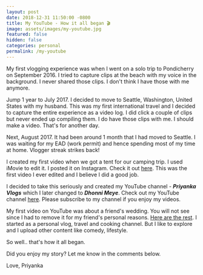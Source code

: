 ```yaml
---
layout: post
date: 2018-12-31 11:50:00 -0800
title: My YouTube - How it all began 🎬
image: assets/images/my-youtube.jpg
featured: false
hidden: false
categories: personal
permalink: /my-youtube
---
```


My first vlogging experience was when I went on a solo trip to Pondicherry on September 2016. I tried to capture clips at the beach with my voice in the background. I never shared those clips. I don't think I have those with me anymore.

Jump 1 year to July 2017. I decided to move to Seattle, Washington, United States with my husband. This was my first international travel and I decided to capture the entire experience as a video log. I did click a couple of clips but never ended up compiling them. I do have those clips with me. I should make a video. That's for another day.

Next, August 2017. It had been around 1 month that I had moved to Seattle. I was waiting for my EAD (work permit) and hence spending most of my time at home. Vlogger streak strikes back!

I created my first video when we got a tent for our camping trip. I used iMovie to edit it. I posted it on Instagram. Check it out [here](https://www.instagram.com/p/BYK6bueDYeN/?utm_source=ig_web_button_share_sheet). This was the first video I ever edited and I believe I did a good job.

I decided to take this seriously and created my YouTube channel - ***Priyanka Vlogs*** which I later changed to ***Dhonni Meye***. Check out my YouTube channel [here](https://www.youtube.com/channel/UC1txbrDxS1EpyQLHGI7EAzA). Please subscribe to my channel if you enjoy my videos.

My first video on YouTube was about a friend's wedding. You will not see since I had to remove it for my friend's personal reasons. [Here are the rest](https://www.youtube.com/channel/UC1txbrDxS1EpyQLHGI7EAzA/videos). I started as a personal vlog, travel and cooking channel. But I like to explore and I upload other content like comedy, lifestyle.

So well.. that's how it all began.

Did you enjoy my story? Let me know in the comments below.

Love,
Priyanka